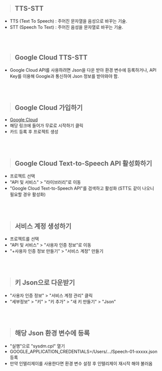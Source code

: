> ## TTS-STT

- TTS (Text To Speech) : 주어진 문자열을 음성으로 바꾸는 기술.
- STT (Speech To Text) : 주어진 음성을 문자열로 바꾸는 기술.

<br>
<br>

> ## Google Cloud TTS-STT

- Google Cloud API를 사용하려면 Json을 다운 받아 환경 변수에 등록하거나, API Key를 이용해 Google과 통신하여 Json 정보를 받아와야 함.

<br>
<br>

> ## Google Cloud 가입하기

- [Google Cloud](https://cloud.google.com/text-to-speech/docs/samples?hl=ko)
- 해당 링크에 들어가 무료로 시작하기 클릭
- 카드 등록 후 프로젝트 생성

</br>
</br>

> ## Google Cloud Text-to-Speech API 활성화하기

- 프로젝트 선택
- "API 및 서비스" > "라이브러리"로 이동
- "Google Cloud Text-to-Speech API"를 검색하고 활성화 (STT도 같이 나오니 필요할 경우 활성화)

</br>
</br>

> ## 서비스 계정 생성하기

- 프로젝트를 선택
- "API 및 서비스" > "사용자 인증 정보"로 이동
- "+사용자 인증 정보 만들기" > "서비스 계정" 만들기

<br>
<br>

> ## 키 Json으로 다운받기

- "사용자 인증 정보" > "서비스 계정 관리" 클릭
- "세부정보" > "키" > "키 추가" > "새 키 만들기" > "Json"

<br>
<br>

> ## 해당 Json 환경 변수에 등록

- "실행"으로 "sysdm.cpl" 열기
- GOOGLE_APPLICATION_CREDENTIALS=/Users/.../Speech-01-xxxxx.json 등록
- 만약 인텔리제이를 사용한다면 환경 변수 설정 후 인텔리제이 재시작 해야 불러옴
